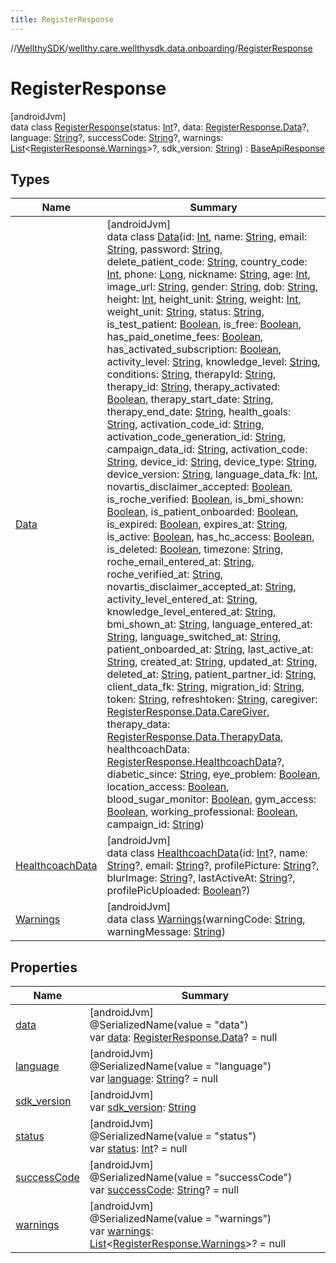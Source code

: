 ```yaml
---
title: RegisterResponse
---
```

//[WellthySDK](../../../index.html)/[wellthy.care.wellthysdk.data.onboarding](../index.html)/[RegisterResponse](index.html)



# RegisterResponse



[androidJvm]\
data class [RegisterResponse](index.html)(status: [Int](https://kotlinlang.org/api/latest/jvm/stdlib/kotlin/-int/index.html)?, data: [RegisterResponse.Data](-data/index.html)?, language: [String](https://kotlinlang.org/api/latest/jvm/stdlib/kotlin/-string/index.html)?, successCode: [String](https://kotlinlang.org/api/latest/jvm/stdlib/kotlin/-string/index.html)?, warnings: [List](https://kotlinlang.org/api/latest/jvm/stdlib/kotlin.collections/-list/index.html)&lt;[RegisterResponse.Warnings](-warnings/index.html)&gt;?, sdk_version: [String](https://kotlinlang.org/api/latest/jvm/stdlib/kotlin/-string/index.html)) : [BaseApiResponse](../../wellthy.care.wellthysdk.data.base/-base-api-response/index.html)



## Types


| Name | Summary |
|---|---|
| [Data](-data/index.html) | [androidJvm]<br>data class [Data](-data/index.html)(id: [Int](https://kotlinlang.org/api/latest/jvm/stdlib/kotlin/-int/index.html), name: [String](https://kotlinlang.org/api/latest/jvm/stdlib/kotlin/-string/index.html), email: [String](https://kotlinlang.org/api/latest/jvm/stdlib/kotlin/-string/index.html), password: [String](https://kotlinlang.org/api/latest/jvm/stdlib/kotlin/-string/index.html), delete_patient_code: [String](https://kotlinlang.org/api/latest/jvm/stdlib/kotlin/-string/index.html), country_code: [Int](https://kotlinlang.org/api/latest/jvm/stdlib/kotlin/-int/index.html), phone: [Long](https://kotlinlang.org/api/latest/jvm/stdlib/kotlin/-long/index.html), nickname: [String](https://kotlinlang.org/api/latest/jvm/stdlib/kotlin/-string/index.html), age: [Int](https://kotlinlang.org/api/latest/jvm/stdlib/kotlin/-int/index.html), image_url: [String](https://kotlinlang.org/api/latest/jvm/stdlib/kotlin/-string/index.html), gender: [String](https://kotlinlang.org/api/latest/jvm/stdlib/kotlin/-string/index.html), dob: [String](https://kotlinlang.org/api/latest/jvm/stdlib/kotlin/-string/index.html), height: [Int](https://kotlinlang.org/api/latest/jvm/stdlib/kotlin/-int/index.html), height_unit: [String](https://kotlinlang.org/api/latest/jvm/stdlib/kotlin/-string/index.html), weight: [Int](https://kotlinlang.org/api/latest/jvm/stdlib/kotlin/-int/index.html), weight_unit: [String](https://kotlinlang.org/api/latest/jvm/stdlib/kotlin/-string/index.html), status: [String](https://kotlinlang.org/api/latest/jvm/stdlib/kotlin/-string/index.html), is_test_patient: [Boolean](https://kotlinlang.org/api/latest/jvm/stdlib/kotlin/-boolean/index.html), is_free: [Boolean](https://kotlinlang.org/api/latest/jvm/stdlib/kotlin/-boolean/index.html), has_paid_onetime_fees: [Boolean](https://kotlinlang.org/api/latest/jvm/stdlib/kotlin/-boolean/index.html), has_activated_subscription: [Boolean](https://kotlinlang.org/api/latest/jvm/stdlib/kotlin/-boolean/index.html), activity_level: [String](https://kotlinlang.org/api/latest/jvm/stdlib/kotlin/-string/index.html), knowledge_level: [String](https://kotlinlang.org/api/latest/jvm/stdlib/kotlin/-string/index.html), conditions: [String](https://kotlinlang.org/api/latest/jvm/stdlib/kotlin/-string/index.html), therapyId: [String](https://kotlinlang.org/api/latest/jvm/stdlib/kotlin/-string/index.html), therapy_id: [String](https://kotlinlang.org/api/latest/jvm/stdlib/kotlin/-string/index.html), therapy_activated: [Boolean](https://kotlinlang.org/api/latest/jvm/stdlib/kotlin/-boolean/index.html), therapy_start_date: [String](https://kotlinlang.org/api/latest/jvm/stdlib/kotlin/-string/index.html), therapy_end_date: [String](https://kotlinlang.org/api/latest/jvm/stdlib/kotlin/-string/index.html), health_goals: [String](https://kotlinlang.org/api/latest/jvm/stdlib/kotlin/-string/index.html), activation_code_id: [String](https://kotlinlang.org/api/latest/jvm/stdlib/kotlin/-string/index.html), activation_code_generation_id: [String](https://kotlinlang.org/api/latest/jvm/stdlib/kotlin/-string/index.html), campaign_data_id: [String](https://kotlinlang.org/api/latest/jvm/stdlib/kotlin/-string/index.html), activation_code: [String](https://kotlinlang.org/api/latest/jvm/stdlib/kotlin/-string/index.html), device_id: [String](https://kotlinlang.org/api/latest/jvm/stdlib/kotlin/-string/index.html), device_type: [String](https://kotlinlang.org/api/latest/jvm/stdlib/kotlin/-string/index.html), device_version: [String](https://kotlinlang.org/api/latest/jvm/stdlib/kotlin/-string/index.html), language_data_fk: [Int](https://kotlinlang.org/api/latest/jvm/stdlib/kotlin/-int/index.html), novartis_disclaimer_accepted: [Boolean](https://kotlinlang.org/api/latest/jvm/stdlib/kotlin/-boolean/index.html), is_roche_verified: [Boolean](https://kotlinlang.org/api/latest/jvm/stdlib/kotlin/-boolean/index.html), is_bmi_shown: [Boolean](https://kotlinlang.org/api/latest/jvm/stdlib/kotlin/-boolean/index.html), is_patient_onboarded: [Boolean](https://kotlinlang.org/api/latest/jvm/stdlib/kotlin/-boolean/index.html), is_expired: [Boolean](https://kotlinlang.org/api/latest/jvm/stdlib/kotlin/-boolean/index.html), expires_at: [String](https://kotlinlang.org/api/latest/jvm/stdlib/kotlin/-string/index.html), is_active: [Boolean](https://kotlinlang.org/api/latest/jvm/stdlib/kotlin/-boolean/index.html), has_hc_access: [Boolean](https://kotlinlang.org/api/latest/jvm/stdlib/kotlin/-boolean/index.html), is_deleted: [Boolean](https://kotlinlang.org/api/latest/jvm/stdlib/kotlin/-boolean/index.html), timezone: [String](https://kotlinlang.org/api/latest/jvm/stdlib/kotlin/-string/index.html), roche_email_entered_at: [String](https://kotlinlang.org/api/latest/jvm/stdlib/kotlin/-string/index.html), roche_verified_at: [String](https://kotlinlang.org/api/latest/jvm/stdlib/kotlin/-string/index.html), novartis_disclaimer_accepted_at: [String](https://kotlinlang.org/api/latest/jvm/stdlib/kotlin/-string/index.html), activity_level_entered_at: [String](https://kotlinlang.org/api/latest/jvm/stdlib/kotlin/-string/index.html), knowledge_level_entered_at: [String](https://kotlinlang.org/api/latest/jvm/stdlib/kotlin/-string/index.html), bmi_shown_at: [String](https://kotlinlang.org/api/latest/jvm/stdlib/kotlin/-string/index.html), language_entered_at: [String](https://kotlinlang.org/api/latest/jvm/stdlib/kotlin/-string/index.html), language_switched_at: [String](https://kotlinlang.org/api/latest/jvm/stdlib/kotlin/-string/index.html), patient_onboarded_at: [String](https://kotlinlang.org/api/latest/jvm/stdlib/kotlin/-string/index.html), last_active_at: [String](https://kotlinlang.org/api/latest/jvm/stdlib/kotlin/-string/index.html), created_at: [String](https://kotlinlang.org/api/latest/jvm/stdlib/kotlin/-string/index.html), updated_at: [String](https://kotlinlang.org/api/latest/jvm/stdlib/kotlin/-string/index.html), deleted_at: [String](https://kotlinlang.org/api/latest/jvm/stdlib/kotlin/-string/index.html), patient_partner_id: [String](https://kotlinlang.org/api/latest/jvm/stdlib/kotlin/-string/index.html), client_data_fk: [String](https://kotlinlang.org/api/latest/jvm/stdlib/kotlin/-string/index.html), migration_id: [String](https://kotlinlang.org/api/latest/jvm/stdlib/kotlin/-string/index.html), token: [String](https://kotlinlang.org/api/latest/jvm/stdlib/kotlin/-string/index.html), refreshtoken: [String](https://kotlinlang.org/api/latest/jvm/stdlib/kotlin/-string/index.html), caregiver: [RegisterResponse.Data.CareGiver](-data/-care-giver/index.html), therapy_data: [RegisterResponse.Data.TherapyData](-data/-therapy-data/index.html), healthcoachData: [RegisterResponse.HealthcoachData](-healthcoach-data/index.html)?, diabetic_since: [String](https://kotlinlang.org/api/latest/jvm/stdlib/kotlin/-string/index.html), eye_problem: [Boolean](https://kotlinlang.org/api/latest/jvm/stdlib/kotlin/-boolean/index.html), location_access: [Boolean](https://kotlinlang.org/api/latest/jvm/stdlib/kotlin/-boolean/index.html), blood_sugar_monitor: [Boolean](https://kotlinlang.org/api/latest/jvm/stdlib/kotlin/-boolean/index.html), gym_access: [Boolean](https://kotlinlang.org/api/latest/jvm/stdlib/kotlin/-boolean/index.html), working_professional: [Boolean](https://kotlinlang.org/api/latest/jvm/stdlib/kotlin/-boolean/index.html), campaign_id: [String](https://kotlinlang.org/api/latest/jvm/stdlib/kotlin/-string/index.html)) |
| [HealthcoachData](-healthcoach-data/index.html) | [androidJvm]<br>data class [HealthcoachData](-healthcoach-data/index.html)(id: [Int](https://kotlinlang.org/api/latest/jvm/stdlib/kotlin/-int/index.html)?, name: [String](https://kotlinlang.org/api/latest/jvm/stdlib/kotlin/-string/index.html)?, email: [String](https://kotlinlang.org/api/latest/jvm/stdlib/kotlin/-string/index.html)?, profilePicture: [String](https://kotlinlang.org/api/latest/jvm/stdlib/kotlin/-string/index.html)?, blurImage: [String](https://kotlinlang.org/api/latest/jvm/stdlib/kotlin/-string/index.html)?, lastActiveAt: [String](https://kotlinlang.org/api/latest/jvm/stdlib/kotlin/-string/index.html)?, profilePicUploaded: [Boolean](https://kotlinlang.org/api/latest/jvm/stdlib/kotlin/-boolean/index.html)?) |
| [Warnings](-warnings/index.html) | [androidJvm]<br>data class [Warnings](-warnings/index.html)(warningCode: [String](https://kotlinlang.org/api/latest/jvm/stdlib/kotlin/-string/index.html), warningMessage: [String](https://kotlinlang.org/api/latest/jvm/stdlib/kotlin/-string/index.html)) |


## Properties


| Name | Summary |
|---|---|
| [data](data.html) | [androidJvm]<br>@SerializedName(value = "data")<br>var [data](data.html): [RegisterResponse.Data](-data/index.html)? = null |
| [language](language.html) | [androidJvm]<br>@SerializedName(value = "language")<br>var [language](language.html): [String](https://kotlinlang.org/api/latest/jvm/stdlib/kotlin/-string/index.html)? = null |
| [sdk_version](sdk_version.html) | [androidJvm]<br>var [sdk_version](sdk_version.html): [String](https://kotlinlang.org/api/latest/jvm/stdlib/kotlin/-string/index.html) |
| [status](status.html) | [androidJvm]<br>@SerializedName(value = "status")<br>var [status](status.html): [Int](https://kotlinlang.org/api/latest/jvm/stdlib/kotlin/-int/index.html)? = null |
| [successCode](success-code.html) | [androidJvm]<br>@SerializedName(value = "successCode")<br>var [successCode](success-code.html): [String](https://kotlinlang.org/api/latest/jvm/stdlib/kotlin/-string/index.html)? = null |
| [warnings](warnings.html) | [androidJvm]<br>@SerializedName(value = "warnings")<br>var [warnings](warnings.html): [List](https://kotlinlang.org/api/latest/jvm/stdlib/kotlin.collections/-list/index.html)&lt;[RegisterResponse.Warnings](-warnings/index.html)&gt;? = null |


